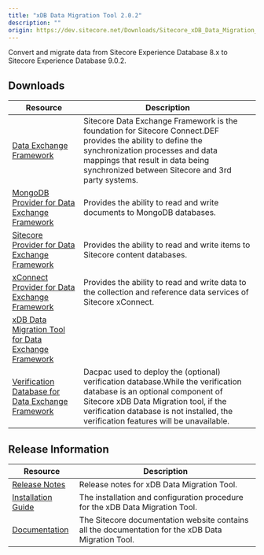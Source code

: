 ```yaml
---
title: "xDB Data Migration Tool 2.0.2"
description: ""
origin: https://dev.sitecore.net/Downloads/Sitecore_xDB_Data_Migration_Tool/2x/xDB_Data_Migration_Tool_202
---
```


Convert and migrate data from Sitecore Experience Database 8.x to Sitecore Experience Database 9.0.2.

## Downloads

 | Resource | Description |
 | --- | --- |
 | [Data Exchange Framework](https://scdp.blob.core.windows.net/downloads/Sitecore%20xDB%20Data%20Migration%20Tool/2x/xDB%20Data%20Migration%20Tool%20201/Secure/install/Data%20Exchange%20Framework%202.0.1%20rev.%20180108.zip) | Sitecore Data Exchange Framework is the foundation for Sitecore Connect.DEF provides the ability to define the synchronization processes and data mappings that result in data being synchronized between Sitecore and 3rd party systems. |
 | [MongoDB Provider for Data Exchange Framework](https://scdp.blob.core.windows.net/downloads/Sitecore%20xDB%20Data%20Migration%20Tool/2x/xDB%20Data%20Migration%20Tool%20202/Secure/install/MongoDB%20Provider%20for%20Data%20Exchange%20Framework%202.0.2%20rev.%20180619.zip) | Provides the ability to read and write documents to MongoDB databases. |
 | [Sitecore Provider for Data Exchange Framework](https://scdp.blob.core.windows.net/downloads/Sitecore%20xDB%20Data%20Migration%20Tool/2x/xDB%20Data%20Migration%20Tool%20201/Secure/install/Sitecore%20Provider%20for%20Data%20Exchange%20Framework%202.0.1%20rev.%20180108.zip) | Provides the ability to read and write items to Sitecore content databases. |
 | [xConnect Provider for Data Exchange Framework](https://scdp.blob.core.windows.net/downloads/Sitecore%20xDB%20Data%20Migration%20Tool/2x/xDB%20Data%20Migration%20Tool%20202/Secure/install/xConnect%20Provider%20for%20Data%20Exchange%20Framework%202.0.2%20rev.%20180619.zip) | Provides the ability to read and write data to the collection and reference data services of Sitecore xConnect. |
 | [xDB Data Migration Tool for Data Exchange Framework](https://scdp.blob.core.windows.net/downloads/Sitecore%20xDB%20Data%20Migration%20Tool/2x/xDB%20Data%20Migration%20Tool%20202/Secure/install/xDB%20Data%20Migration%20Tool%20for%20Data%20Exchange%20Framework%202.0.2%20rev.%20180619.zip) |  |
 | [Verification Database for Data Exchange Framework](https://scdp.blob.core.windows.net/downloads/Sitecore%20xDB%20Data%20Migration%20Tool/2x/xDB%20Data%20Migration%20Tool%20201/Secure/Sitecore.DataExchange.Verification.dacpac) | Dacpac used to deploy the (optional) verification database.While the verification database is an optional component of Sitecore xDB Data Migration tool, if the verification database is not installed, the verification features will be unavailable. |

## Release Information

 | Resource | Description |
 | --- | --- |
 | [Release Notes](/downloads/Sitecore_xDB_Data_Migration_Tool/2x/xDB_Data_Migration_Tool_202/Release_Notes) | Release notes for xDB Data Migration Tool. |
 | [Installation Guide](https://scdp.blob.core.windows.net/downloads/Sitecore%20xDB%20Data%20Migration%20Tool/2x/xDB%20Data%20Migration%20Tool%20202/Secure/xDB_Data_Migration_Tool_2_0_2_Installation_Guide-en.pdf) | The installation and configuration procedure for the xDB Data Migration Tool. |
 | [Documentation](https://doc.sitecore.com/developers/dmt/21/xdb-data-migration-tool/en/xdb-data-migration-tool.html) | The Sitecore documentation website contains all the documentation for the xDB Data Migration Tool. |